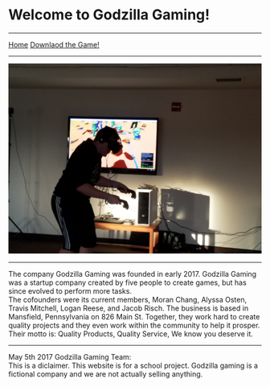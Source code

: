# Welcome to Godzilla Gaming!

* * *

[Home](index.md)     [Downlaod the Game!](vg.md)   

* * *

![](ggserviceproject.jpg)

* * *

The company Godzilla Gaming was founded in early 2017. Godzilla Gaming was a startup company created by five people to create games, but has since evolved to perform more tasks.  
The cofounders were its current members, Moran Chang, Alyssa Osten, Travis Mitchell, Logan Reese, and Jacob Risch. The business is based in Mansfield, Pennsylvania on 826 Main St. Together, they work hard to create quality projects and they even work within the community to help it prosper.  
Their motto is: Quality Products, Quality Service, We know you deserve it.

* * *

May 5th 2017 Godzilla Gaming Team:  
This is a diclaimer. This website is for a school project. Godzilla gaming is a fictional company and we are not actually selling anything.
